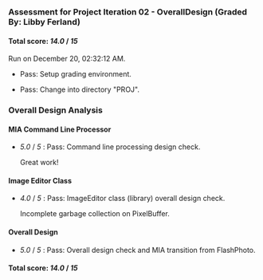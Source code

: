 ### Assessment for Project Iteration 02 - OverallDesign (Graded By: Libby Ferland)

#### Total score: _14.0_ / _15_

Run on December 20, 02:32:12 AM.

+ Pass: Setup grading environment.



+ Pass: Change into directory "PROJ".


### Overall Design Analysis


#### MIA Command Line Processor

+  _5.0_ / _5_ : Pass: Command line processing design check.

    Great work!


#### Image Editor Class

+  _4.0_ / _5_ : Pass: ImageEditor class (library) overall design check.

    Incomplete garbage collection on PixelBuffer.


#### Overall Design

+  _5.0_ / _5_ : Pass: Overall design check and MIA transition from FlashPhoto.

    

#### Total score: _14.0_ / _15_

